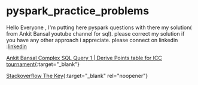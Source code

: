 # pyspark_practice_problems
Hello Everyone , I'm putting here pyspark questions with there my solution( from Ankit Bansal youtube channel for sql).
please correct my solution if you have any other approach i appreciate.
please connect on linkedin :[linkedin](https://www.linkedin.com/in/ayush-maurya4/)


[Ankit Bansal Complex SQL Query 1 | Derive Points table for ICC tournament](https://github.com/am15398/pyspark_practice_problems/blob/main/1.%20Derive%20Points%20table%20for%20ICC%20tournament.ipynb){:target="_blank"}

[Stackoverflow The Key](https://stackoverflow.blog/2021/03/31/the-key-copy-paste/){:target="_blank" rel="noopener"}

